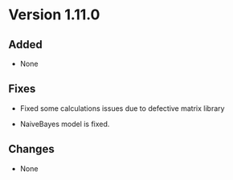 # Version 1.11.0

## Added

* None

## Fixes

* Fixed some calculations issues due to defective matrix library

* NaiveBayes model is fixed.

## Changes

* None
